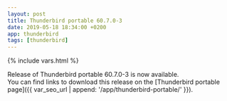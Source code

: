 ```yaml
---
layout: post
title: Thunderbird portable 60.7.0-3
date: 2019-05-18 18:34:00 +0200
app: thunderbird
tags: [thunderbird]
---
```

{% include vars.html %}

Release of Thunderbird portable 60.7.0-3 is now available.<br />
You can find links to download this release on the [Thunderbird portable page]({{ var_seo_url | append: '/app/thunderbird-portable/' }}).
